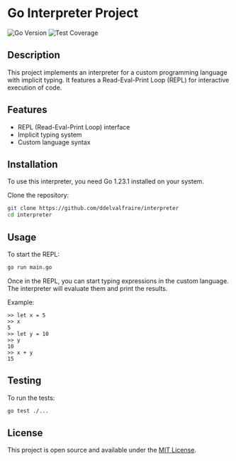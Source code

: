 # Go Interpreter Project

![Go Version](https://img.shields.io/badge/Go-1.23.1-blue.svg)
![Test Coverage](https://img.shields.io/badge/Coverage-72%25-yellowgreen.svg)

## Description
This project implements an interpreter for a custom programming language with implicit typing. It features a Read-Eval-Print Loop (REPL) for interactive execution of code.

## Features
- REPL (Read-Eval-Print Loop) interface
- Implicit typing system
- Custom language syntax

## Installation
To use this interpreter, you need Go 1.23.1 installed on your system.

Clone the repository:
```bash
git clone https://github.com/ddelvalfraire/interpreter
cd interpreter
```

## Usage
To start the REPL:
```bash
go run main.go
```

Once in the REPL, you can start typing expressions in the custom language. The interpreter will evaluate them and print the results.

Example:
```
>> let x = 5
>> x
5
>> let y = 10
>> y
10
>> x + y
15
```

## Testing
To run the tests:
```bash
go test ./...
```

## License
This project is open source and available under the [MIT License](https://opensource.org/licenses/MIT).
